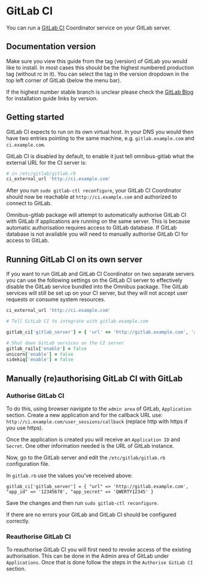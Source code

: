 # GitLab CI

You can run a [GitLab CI](https://about.gitlab.com/gitlab-ci/) Coordinator
service on your GitLab server.

## Documentation version

Make sure you view this guide from the tag (version) of GitLab you would like to install. In most cases this should be the highest numbered production tag (without rc in it). You can select the tag in the version dropdown in the top left corner of GitLab (below the menu bar).

If the highest number stable branch is unclear please check the [GitLab Blog](https://about.gitlab.com/blog/) for installation guide links by version.

## Getting started

GitLab CI expects to run on its own virtual host. In your DNS you would then
have two entries pointing to the same machine, e.g. `gitlab.example.com` and
`ci.example.com`.

GitLab CI is disabled by default, to enable it just tell omnibus-gitlab what
the external URL for the CI server is:

```ruby
# in /etc/gitlab/gitlab.rb
ci_external_url 'http://ci.example.com'
```

After you run `sudo gitlab-ctl reconfigure`, your GitLab CI Coordinator should
now be reachable at `http://ci.example.com` and authorized to connect to GitLab.

Omnibus-gitlab package will attempt to automatically authorise GitLab CI with GitLab if applications are running on the same server. This is because automatic authorisation requires access to GitLab database. If GitLab database is not available you will need to manually authorise GitLab CI for access to GitLab.

## Running GitLab CI on its own server

If you want to run GitLab and GitLab CI Coordinator on two separate servers you
can use the following settings on the GitLab CI server to effectively disable
the GitLab service bundled into the Omnibus package. The GitLab services will
still be set up on your CI server, but they will not accept user requests or
consume system resources.

```ruby
ci_external_url 'http://ci.example.com'

# Tell GitLab CI to integrate with gitlab.example.com

gitlab_ci['gitlab_server'] = { 'url' => 'http://gitlab.example.com', 'app_id' => "1234", 'app_secret' => 'qwertyuio'}

# Shut down GitLab services on the CI server
gitlab_rails['enable'] = false
unicorn['enable'] = false
sidekiq['enable'] = false
```

## Manually (re)authorising GitLab CI with GitLab

### Authorise GitLab CI

To do this, using browser navigate to the `admin area` of GitLab, `Application` section. Create a new application and for the callback URL use: `http://ci.example.com/user_sessions/callback` (replace http with https if you use https).

Once the application is created you will receive an `Application ID` and `Secret`. One other information needed is the URL of GitLab instance.

Now, go to the GitLab server and edit the `/etc/gitlab/gitlab.rb` configuration file.

In `gitlab.rb` use the values you've received above:

```
gitlab_ci['gitlab_server'] = { "url" => 'http://gitlab.example.com', "app_id" => '12345678', "app_secret" => 'QWERTY12345' }
```
Save the changes and then run `sudo gitlab-ctl reconfigure`.

If there are no errors your GitLab and GitLab CI should be configured correctly.

### Reauthorise GitLab CI

To reauthorise GitLab CI you will first need to revoke access of the existing authorisation. This can be done in the Admin area of GitLab under `Applications`. Once that is done follow the steps in the `Authorise GitLab CI` section.
